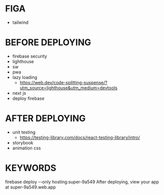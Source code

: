 # FIGA

- tailwind

# BEFORE DEPLOYING

- firebase security
- lighthouse
- sw
- pwa
- lazy loading
  - https://web.dev/code-splitting-suspense/?utm_source=lighthouse&utm_medium=devtools
- next js
- deploy firebase

# AFTER DEPLOYING

- unit testing
  - https://testing-library.com/docs/react-testing-library/intro/
- storybook
- animation css

# KEYWORDS

firebase deploy --only hosting:super-9a549
After deploying, view your app at super-9a549.web.app
